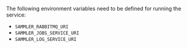 <!-- Configuration -->

The following environment variables need to be defined for running the service:

- `SAMMLER_RABBITMQ_URI`
- `SAMMLER_JOBS_SERVICE_URI`
- `SAMMLER_LOG_SERVICE_URI`



